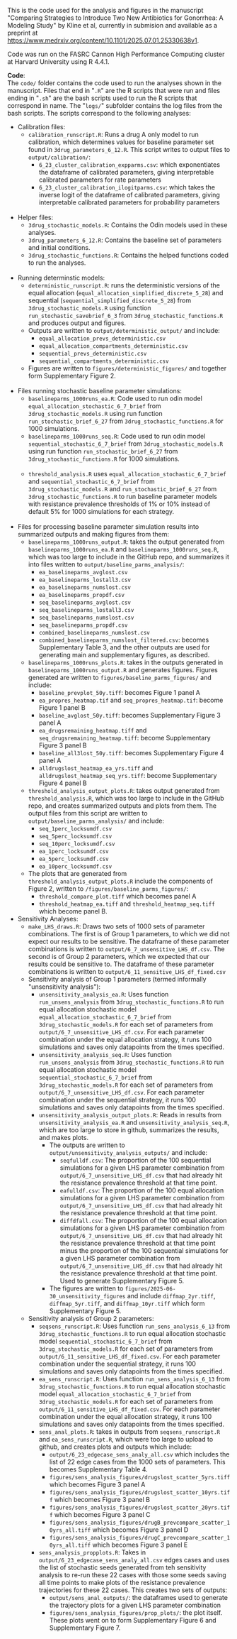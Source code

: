 This is the code used for the analysis and figures in the manuscript "Comparing Strategies to Introduce Two New Antibiotics for Gonorrhea: A Modeling Study" by Kline et al, currently in submision and available as a preprint at https://www.medrxiv.org/content/10.1101/2025.07.01.25330638v1. 

Code was run on the FASRC Cannon High Performance Computing cluster at Harvard University using R 4.4.1.

__Code__: \
The `code/` folder contains the code used to run the analyses shown in the manuscript. Files that end in "`.R`" are the R scripts that were run and files ending in "`.sh`" are the bash scripts used to run the R scripts that correspond in name. The "`logs/`" subfolder contains the log files from the bash scripts. The scripts correspond to the following analyses: 
* Calibration files:
  - `calibration_runscript.R`: Runs a drug A only model to run calibration, which determines values for baseline parameter set found in  `3drug_parameters_6_12.R`. This script writes to output files to `output/calibration/`:
    - `6_23_cluster_calibration_expparms.csv`: which exponentiates the dataframe of calibrated parameters, giving interpretable calibrated parameters for rate parameters 
    - `6_23_cluster_calibration_ilogitparms.csv`: which takes the inverse logit of the dataframe of calibrated parameters, giving interpretable calibrated parameters for probability parameters <br><br>
* Helper files:
  - `3drug_stochastic_models.R`: Contains the Odin models used in these analyses. 
  - `3drug_parameters_6_12.R`: Contains the baseline set of parameters and initial conditions.
  - `3drug_stochastic_functions.R`: Contains the helped functions coded to run the analyses. <br><br>
* Running determinstic models:
  - `deterministic_runscript.R`: runs the deterministic versions of the equal allocation (`equal_allocation_simplified_discrete_5_28`) and sequential (`sequential_simplified_discrete_5_28`) from `3drug_stochastic_models.R` using function `run_stochastic_savebrief_6_3` from `3drug_stochastic_functions.R` and produces output and figures.
  - Outputs are written to `output/deterministic_output/` and include:
    - `equal_allocation_prevs_deterministic.csv`
    - `equal_allocation_compartments_deterministic.csv`
    - `sequential_prevs_deterministic.csv`
    - `sequential_compartments_deterministic.csv`
  - Figures are written to `figures/deterministic_figures/` and together form Supplementary Figure 2.  <br><br>
* Files running stochastic baseline parameter simulations: 
  - `baselineparms_1000runs_ea.R`: Code used to run odin model `equal_allocation_stochastic_6_7_brief` from `3drug_stochastic_models.R` using run function `run_stochastic_brief_6_27` from `3drug_stochastic_functions.R` for 1000 simulations.
  - `baselineparms_1000runs_seq.R`: Code used to run odin model `sequential_stochastic_6_7_brief` from `3drug_stochastic_models.R` using run function `run_stochastic_brief_6_27` from `3drug_stochastic_functions.R` for 1000 simulations. <br><br>
  - `threshold_analysis.R` uses  `equal_allocation_stochastic_6_7_brief` and `sequential_stochastic_6_7_brief` from `3drug_stochastic_models.R` and `run_stochastic_brief_6_27` from `3drug_stochastic_functions.R` to run baseline parameter models with resistance prevalence thresholds of 1% or 10% instead of default 5% for 1000 simulations for each strategy.  <br><br>
* Files for processing baseline parameter simulation results into summarized outputs and making figures from them:  
  - `baselineparms_1000runs_output.R`: takes the output generated from `baselineparms_1000runs_ea.R` and `baselineparms_1000runs_seq.R`, which was too large to include in the GitHub repo, and summarizes it into files written to `output/baseline_parms_analysis/`:
    - `ea_baselineparms_avglost.csv`
    - `ea_baselineparms_lostall3.csv`
    - `ea_baselineparms_numslost.csv`
    - `ea_baselineparms_propdf.csv`
    - `seq_baselineparms_avglost.csv`
    - `seq_baselineparms_lostall3.csv`
    - `seq_baselineparms_numslost.csv`
    - `seq_baselineparms_propdf.csv`
    - `combined_baselineparms_numslost.csv`
    - `combined_baselineparms_numslost_filtered.csv`: becomes Supplementary Table 3, and the other outputs are used for generating main and supplementary figures, as described.
  - `baselineparms_1000runs_plots.R`: takes in the outputs generated in `baselineparms_1000runs_output.R` and generates figures. Figures generated are written to `figures/baseline_parms_figures/` and include:
    - `baseline_prevplot_50y.tiff`: becomes Figure 1 panel A
    - `ea_propres_heatmap.tif` and `seq_propres_heatmap.tif`: become Figure 1 panel B
    - `baseline_avglost_50y.tiff`: becomes Supplementary Figure 3 panel A
    - `ea_drugsremaining_heatmap.tiff` and `seq_drugsremaining_heatmap.tiff`: become Supplementary Figure 3 panel B
    - `baseline_all3lost_50y.tiff`: becomes Supplementary Figure 4 panel A
    - `alldrugslost_heatmap_ea_yrs.tiff` and `alldrugslost_heatmap_seq_yrs.tiff`: become Supplementary Figure 4 panel B
  - `threshold_analysis_output_plots.R`: takes output generated from `threshold_analysis.R`, which was too large to include in the GitHub repo, and creates summarized outputs and plots from them. The output files from this script are written to `output/baseline_parms_analysis/` and include:
    - `seq_1perc_locksumdf.csv`
    - `seq_5perc_locksumdf.csv`
    - `seq_10perc_locksumdf.csv`
    - `ea_1perc_locksumdf.csv`
    - `ea_5perc_locksumdf.csv`
    - `ea_10perc_locksumdf.csv`
  - The plots that are generated from `threshold_analysis_output_plots.R` include the components of Figure 2, written to `/figures/baseline_parms_figures/`:
    - `threshold_compare_plot.tiff` which becomes panel A
    - `threshold_heatmap_ea.tiff` and `threshold_heatmap_seq.tiff` which become panel B.
* Sensitivity Analyses:
  - `make_LHS_draws.R`: Draws two sets of 1000 sets of parameter combinations. The first is of Group 1 parameters, to which we did not expect our results to be sensitive. The dataframe of these parameter combinations is written to `output/6_7_unsensitive_LHS_df.csv`. The second is of Group 2 parameters, which we expected that our results could be sensitive to. The dataframe of these parameter combinations is written to `output/6_11_sensitive_LHS_df_fixed.csv`
  - Sensitivity analysis of Group 1 parameters (termed informally "unsensitivity analysis"):
    - `unsensitivity_analysis_ea.R`: Uses function `run_unsens_analysis` from `3drug_stochastic_functions.R` to run equal allocation stochastic model `equal_allocation_stochastic_6_7_brief` from `3drug_stochastic_models.R` for each set of parameters from `output/6_7_unsensitive_LHS_df.csv`. For each parameter combination under the equal allocation strategy, it runs 100 simulations and saves only datapoints from the times specified. 
    - `unsensitivity_analysis_seq.R`: Uses function `run_unsens_analysis` from `3drug_stochastic_functions.R` to run equal allocation stochastic model `sequential_stochastic_6_7_brief` from `3drug_stochastic_models.R` for each set of parameters from `output/6_7_unsensitive_LHS_df.csv`. For each parameter combination under the sequential strategy, it runs 100 simulations and saves only datapoints from the times specified.
    - `unsensitivity_analysis_output_plots.R`:  Reads in results from `unsensitivity_analysis_ea.R` and `unsensitivity_analysis_seq.R`, which are too large to store in github, summarizes the results, and makes plots.
        - The outputs are written to `output/unsensitivity_analysis_outputs/` and include:
            - `seqfulldf.csv`: The proportion of the 100 sequential simulations for a given LHS parameter combination from `output/6_7_unsensitive_LHS_df.csv` that had already hit the resistance prevalence threshold at that time point. 
            - `eafulldf.csv`: The proportion of the 100 equal allocation simulations for a given LHS parameter combination from `output/6_7_unsensitive_LHS_df.csv` that had already hit the resistance prevalence threshold at that time point. 
            -  `diffdfall.csv`: The proportion of the 100 equal allocation simulations for a given LHS parameter combination from `output/6_7_unsensitive_LHS_df.csv` that had already hit the resistance prevalence threshold at that time point minus the proportion of the 100 sequential simulations for a given LHS parameter combination from `output/6_7_unsensitive_LHS_df.csv` that had already hit the resistance prevalence threshold at that time point. Used to generate Supplementary Figure 5. 
        -  The figures are written to `figures/2025-06-30_unsensitivity_figures` and include `diffmap_2yr.tiff`, `diffmap_5yr.tiff`, and `diffmap_10yr.tiff` which form Supplementary Figure 5.
  - Sensitivity analysis of Group 2 parameters:
    -  `seqsens_runscript.R`: Uses function `run_sens_analysis_6_13` from `3drug_stochastic_functions.R` to run equal allocation stochastic model `sequential_stochastic_6_7_brief` from `3drug_stochastic_models.R` for each set of parameters from `output/6_11_sensitive_LHS_df_fixed.csv`. For each parameter combination under the sequential strategy, it runs 100 simulations and saves only datapoints from the times specified. 
    -  `ea_sens_runscript.R`: Uses function `run_sens_analysis_6_13` from `3drug_stochastic_functions.R` to run equal allocation stochastic model `equal_allocation_stochastic_6_7_brief` from `3drug_stochastic_models.R` for each set of parameters from `output/6_11_sensitive_LHS_df_fixed.csv`. For each parameter combination under the equal allocation strategy, it runs 100 simulations and saves only datapoints from the times specified.
    -  `sens_anal_plots.R`: takes in outputs from `seqsens_runscript.R` and `ea_sens_runscript.R`, which were too large to upload to github, and creates plots and outputs which include:
        - `output/6_23_edgecase_sens_analy_all.csv` which includes the list of 22 edge cases from the 1000 sets of parameters. This becomes Supplementary Table 4.
        - `figures/sens_analysis_figures/drugslost_scatter_5yrs.tiff` which becomes Figure 3 panel A
        - `figures/sens_analysis_figures/drugslost_scatter_10yrs.tiff` which becomes Figure 3 panel B
        - `figures/sens_analysis_figures/drugslost_scatter_20yrs.tiff` which becomes Figure 3 panel C
        - `figures/sens_analysis_figures/drugB_prevcompare_scatter_10yrs_all.tiff` which becomes Figure 3 panel D
        - `figures/sens_analysis_figures/drugC_prevcompare_scatter_10yrs_all.tiff` which becomes Figure 3 panel E
    - `sens_analysis_propplots.R`: Takes in `output/6_23_edgecase_sens_analy_all.csv` edges cases and uses the list of stochastic seeds generated from teh sensitivity analysis to re-run these 22 cases with those some seeds saving all time points to make plots of the resistance prevalence trajectories for these 22 cases. This creates two sets of outputs:
        - `output/sens_anal_outputs/`: the dataframes used to generate the trajectory plots for a given LHS parameter combination
        - `figures/sens_analysis_figures/prop_plots/`: the plot itself. These plots went on to form Supplementary Figure 6 and Supplementary Figure 7.  <br><br>
        

      

  




